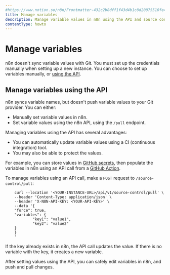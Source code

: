 ```yaml
---
#https://www.notion.so/n8n/Frontmatter-432c2b8dff1f43d4b1c8d20075510fe4
title: Manage variables
description: Manage variable values in n8n using the API and source control.
contentType: howto
---
```


# Manage variables

n8n doesn't sync variable values with Git. You must set up the credentials manually when setting up a new instance. You can choose to set up variables manually, or [using the API](#manage-variables-using-the-api).

## Manage variables using the API

n8n syncs variable names, but doesn't push variable values to your Git provider. You can either:

* Manually set variable values in n8n.
* Set variable values using the n8n API, using the `/pull` endpoint. 

Managing variables using the API has several advantages:

* You can automatically update variable values using a CI (continuous integration) tool. 
* You may also be able to protect the values. 

For example, you can store values in [GitHub secrets](https://docs.github.com/en/actions/security-guides/encrypted-secrets), then populate the variables in n8n using an API call from a [GitHub Action](https://docs.github.com/en/actions/learn-github-actions/understanding-github-actions).

To manage variables using an API call, make a `POST` request to `/source-control/pull`:

```curl
	curl --location '<YOUR-INSTANCE-URL>/api/v1/source-control/pull' \
	--header 'Content-Type: application/json' \
	--header 'X-N8N-API-KEY: <YOUR-API-KEY>' \
	--data '{
	"force": true,
	"variables": { 
			"key1": "value1",
			"key2": "value2"
	}
	}
	'
```

If the key already exists in n8n, the API call updates the value. If there is no variable with the key, it creates a new variable.

After setting values using the API, you can safely edit variables in n8n, and push and pull changes. 
